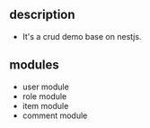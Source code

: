 ## description

- It's a crud demo base on nestjs.

## modules

- user module
- role module
- item module
- comment module
